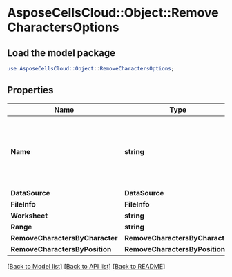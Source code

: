 # AsposeCellsCloud::Object::RemoveCharactersOptions 

## Load the model package
```perl
use AsposeCellsCloud::Object::RemoveCharactersOptions;
```

## Properties
Name | Type | Description | Notes
------------ | ------------- | ------------- | -------------
**Name** | **string** | Name property with a getter and setter override that returns a string. |
**DataSource** | **DataSource** |  |
**FileInfo** | **FileInfo** |  |
**Worksheet** | **string** |  |
**Range** | **string** |  |
**RemoveCharactersByCharacter** | **RemoveCharactersByCharacter** |  |
**RemoveCharactersByPosition** | **RemoveCharactersByPosition** |  |  

[[Back to Model list]](../README.md#documentation-for-models) [[Back to API list]](../README.md#documentation-for-api-endpoints) [[Back to README]](../README.md)

